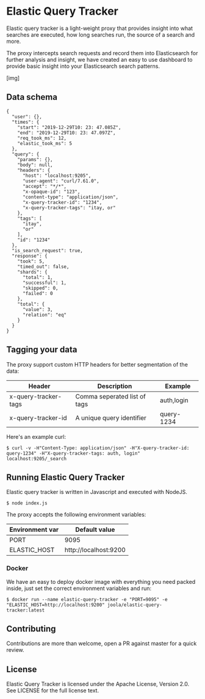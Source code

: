 # Elastic Query Tracker

Elastic query tracker is a light-weight proxy that provides insight into what searches are executed, how long searches run, the source of a search and more.

The proxy intercepts search requests and record them into Elasticsearch for further analysis and insight, we have created an easy to use dashboard to provide basic insight into your Elasticsearch search patterns.

[img]

## Data schema

```
{
  "user": {},
  "times": {
    "start": "2019-12-29T10: 23: 47.085Z",
    "end": "2019-12-29T10: 23: 47.097Z",
    "req_took_ms": 12,
    "elastic_took_ms": 5
  },
  "query": {
    "params": {},
    "body": null,
    "headers": {
      "host": "localhost:9205",
      "user-agent": "curl/7.61.0",
      "accept": "*/*",
      "x-opaque-id": "123",
      "content-type": "application/json",
      "x-query-tracker-id": "1234",
      "x-query-tracker-tags": "itay, or"
    },
    "tags": [
      "itay",
      "or"
    ],
    "id": "1234"
  },
  "is_search_request": true,
  "response": {
    "took": 5,
    "timed_out": false,
    "shards": {
      "total": 1,
      "successful": 1,
      "skipped": 0,
      "failed": 0
    },
    "total": {
      "value": 3,
      "relation": "eq"
    }
  }
}
```

## Tagging your data

The proxy support custom HTTP headers for better segmentation of the data:

| Header       | Description | Example               |
|--------------|------------| -----------|
| x-query-tracker-tags         | Comma seperated list of tags            | auth,login
| x-query-tracker-id | A unique query identifier | query-1234

Here's an example curl:

```
$ curl -v -H"Content-Type: application/json" -H"X-query-tracker-id: query-1234" -H"X-query-tracker-tags: auth, login" localhost:9205/_search
```

## Running Elastic Query Tracker

Elastic query tracker is written in Javascript and executed with NodeJS.

```
$ node index.js
```

The proxy accepts the following environment variables:

| Environment var      | Default value         |
|--------------|-----------------------|
| PORT         | 9095                  |
| ELASTIC_HOST | http://localhost:9200 |


### Docker

We have an easy to deploy docker image with everything you need packed inside, just set the correct environment variables and run:

```
$ docker run --name elastic-query-tracker -e "PORT=9095" -e "ELASTIC_HOST=http://localhost:9200" joola/elastic-query-tracker:latest
```


## Contributing

Contributions are more than welcome, open a PR against master for a quick review.

## License

Elastic Query Tracker is licensed under the Apache License, Version 2.0. See LICENSE for the full license text.
